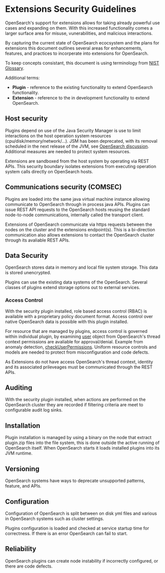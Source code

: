 # Extensions Security Guidelines

OpenSearch's support for extensions allows for taking already powerful use cases and expanding on them. With this increased functionality comes a larger surface area for misuse, vunerabilities, and malicious interactions.

By capturing the current state of OpenSearch ecocsystem and the plans for extensions this document outlines several areas for enhancements, features, and practices to incorperate into extensions for OpenSearch.


To keep concepts consistant, this document is using terminology from [NIST Glossary](https://csrc.nist.gov/glossary).

Additional terms:
* **Plugin** - reference to the existing functionality to extend OpenSearch functionality.
* **Extension** - reference to the in development functionality to extend OpenSearch.

## Host security

Plugins depend on use of the Java Security Manager is use to limit interactions on the host operation system resources (cpu/disk/memory/network/...).  JSM has been deprecated, with its removal scheduled in the next release of the JVM, see [OpenSearch discussion](https://github.com/opensearch-project/OpenSearch/issues/1687). Additional measures are needed to protect system resources.

Extensions are sandboxed from the host system by operating via REST APIs.  This security boundary isolates extensions from executing operation system calls directly on OpenSearch hosts.

## Communications security (COMSEC)

Plugins are loaded into the same java virtual machine instance allowing communicate to OpenSearch through in process java APIs.  Plugins can issue REST API requests to the OpenSearch hosts reusing the standard node-to-node communications, internally called the transport client.

Extensions of OpenSearch communicate via https requests between the nodes on the cluster and the extensions endpoint(s).  This is a bi-direction communication also allows extensions to contact the OpenSearch cluster through its avaliable REST APIs.

## Data Security

OpenSearch stores data in memory and local file system storage.  This data is stored unencrypted.

Plugins can use the existing data systems of the OpenSearch.  Several classes of plugins extend storage options out to external services.

### Access Control

With the security plugin installed, role based access control (RBAC) is available with a proprietary policy document format.  Access control over native OpenSearch data is possible with this plugin installed.

For resource that are managed by plugins, access control is governed within individual plugin, by examining [user](https://github.com/opensearch-project/common-utils/blob/main/src/main/java/org/opensearch/commons/authuser/User.java) object from OpenSearch's thread context permissions are avaliable for approval/denial. Example from anomaly detection, [checkUserPermissions](https://github.com/opensearch-project/anomaly-detection/blob/875b03c1c7596cb34d74fea285c28d949cfb0d19/src/main/java/org/opensearch/ad/util/ParseUtils.java#L568).  Uniform resource controls and models are needed to protect from misconfiguration and code defects.

As Extensions do not have access OpenSearch's thread context, identity and its associated prileveages must be communicated through the REST APIs.

## Auditing

With the security plugin installed, when actions are performed on the OpenSearch cluster they are recorded if filtering criteria are meet to configurable audit log sinks.

## Installation

Plugin installation is managed by using a binary on the node that extract plugin.zip files into the file system, this is done outside the active running of OpenSearch itself.  When OpenSearch starts it loads installed plugins into its JVM runtime.

## Versioning

OpenSearch systems have ways to deprecate unsupported patterns, feature, and APIs.

## Configuration

Configuration of OpenSearch is split between on disk yml files and various in OpenSearch systems such as cluster settings.

Plugins configuration is loaded and checked at service startup time for correctness.  If there is an error OpenSearch can fail to start.

## Reliability

OpenSearch plugins can create node instability if incorrectly configured, or there are code defects.